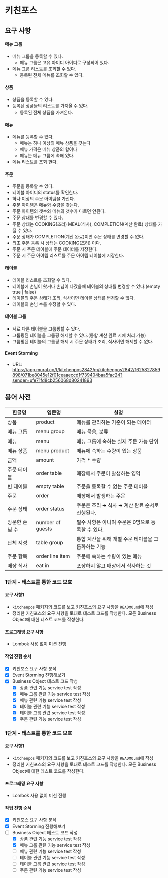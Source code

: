 # 키친포스

## 요구 사항

#### 메뉴 그룹
- 메뉴 그룹을 등록할 수 있다.
    * 메뉴 그룹은 고유 아이디 아이디로 구성되어 있다.
- 메뉴 그룹 리스트를 조회할 수 있다.
    * 등록된 전체 메뉴를 조회할 수 있다.

#### 상품
- 상품을 등록할 수 있다.
- 등록된 상품들의 리스트를 가져올 수 있다.
    - 등록된 전체 상품을 가져온다.
        
#### 메뉴
- 메뉴를 등록할 수 있다.
    - 메뉴는 하나 이상의 메뉴 상품을 갖는다
    - 메뉴 가격은 메뉴 상품의 합이다
    - 메뉴는 메뉴 그룹에 속해 있다. 
- 메뉴 리스트를 조회 한다.

#### 주문
- 주문을 등록할 수 있다.
- 테이블 아이디의 status를 확인한다.
- 하나 이상의 주문 아이템을 가진다.
- 주문 아이템은 메뉴와 수량을 갖는다.
- 주문 아이템의 갯수와 메뉴의 갯수가 다르면 안된다.
- 주문 상태를 변경할 수 있다.
- 주문 상태는 COOKING(조리) MEAL(식사), COMPLETION(계산 완료) 상태를 가질 수 있다.
- 주문 상태가 COMPLETION(계산 완료)이면 주문 상태를 변경할 수 없다.
- 최초 주문 등록 시 상태는 COOKING(조리) 이다.
- 주문 시 주문 테이블에 주문 데이터를 저장한다.
- 주문 시 주문 아이템 리스트를 주문 아이템 테이블에 저장한다.

#### 테이블
- 테이블 리스트를 조회할 수 있다.
- 테이블에 손님이 왓거나 손님이 나갔을때 테이블의 상태를 변경할 수 있다.(empty true | false)
- 테이블의 주문 상태가 조리, 식사이면 테이블 상태를 변경할 수 없다.
- 테이블의 손님 수를 수정할 수 있다.

#### 테이블 그룹
- 서로 다른 테이블을 그룹핑할 수 있다.
- 그룹핑된 테이블을 그룹핑 해제할 수 있다.(통합 계산 완료 시에 처리 가능)
- 그룹핑된 테이블의 그룹핑 해제 시 주문 상태가 조리, 식사이면 해제할 수 없다.

#### Event Storming
* URL: https://app.mural.co/t/kitchenpos2842/m/kitchenpos2842/1625827859898/071be8045e12f01ceaaeccd1f739404baa5fac24?sender=ufe71fd8cb256068d80241893

## 용어 사전

| 한글명 | 영문명 | 설명 |
| --- | --- | --- |
| 상품 | product | 메뉴를 관리하는 기준이 되는 데이터 |
| 메뉴 그룹 | menu group | 메뉴 묶음, 분류 |
| 메뉴 | menu | 메뉴 그룹에 속하는 실제 주문 가능 단위 |
| 메뉴 상품 | menu product | 메뉴에 속하는 수량이 있는 상품 |
| 금액 | amount | 가격 * 수량 |
| 주문 테이블 | order table | 매장에서 주문이 발생하는 영역 |
| 빈 테이블 | empty table | 주문을 등록할 수 없는 주문 테이블 |
| 주문 | order | 매장에서 발생하는 주문 |
| 주문 상태 | order status | 주문은 조리 ➜ 식사 ➜ 계산 완료 순서로 진행된다. |
| 방문한 손님 수 | number of guests | 필수 사항은 아니며 주문은 0명으로 등록할 수 있다. |
| 단체 지정 | table group | 통합 계산을 위해 개별 주문 테이블을 그룹화하는 기능 |
| 주문 항목 | order line item | 주문에 속하는 수량이 있는 메뉴 |
| 매장 식사 | eat in | 포장하지 않고 매장에서 식사하는 것 |

### 1단계 - 테스트를 통한 코드 보호
#### 요구 사항1
* ``kitchenpos`` 패키지의 코드를 보고 키친포스의 요구 사항을 ``READMO.md``에 작성
* 정리한 키친포스의 요구 사항을 토대로 테스트 코드를 작성한다. 모든 Business Object에 대한 테스트 코드를 작성한다.

#### 프로그래밍 요구 사항 
* Lombok 사용 없이 미션 진행

#### 작업 진행 순서
* [x] 키친포스 요구 사항 분석
* [x] Event Storming 진행해보기
* [x] Business Object 테스트 코드 작성
    * [x] 상품 관련 기능 service test 작성
    * [x] 메뉴 그룹 관련 기능 service test 작성
    * [x] 메뉴 관련 기능 service test 작성
    * [x] 테이블 관련 기능 service test 작성
    * [x] 테이블 그룹 관련 service test 작성
    * [x] 주문 관련 기능 service test 작성

### 1단계 - 테스트를 통한 코드 보호
#### 요구 사항1
* ``kitchenpos`` 패키지의 코드를 보고 키친포스의 요구 사항을 ``READMO.md``에 작성
* 정리한 키친포스의 요구 사항을 토대로 테스트 코드를 작성한다. 모든 Business Object에 대한 테스트 코드를 작성한다.

#### 프로그래밍 요구 사항 
* Lombok 사용 없이 미션 진행

#### 작업 진행 순서
* [x] 키친포스 요구 사항 분석
* [x] Event Storming 진행해보기
* [ ] Business Object 테스트 코드 작성
    * [x] 상품 관련 기능 service test 작성
    * [x] 메뉴 그룹 관련 기능 service test 작성
    * [ ] 메뉴 관련 기능 service test 작성
    * [ ] 테이블 관련 기능 service test 작성
    * [ ] 테이블 그룹 관련 service test 작성
    * [ ] 주문 관련 기능 service test 작성
